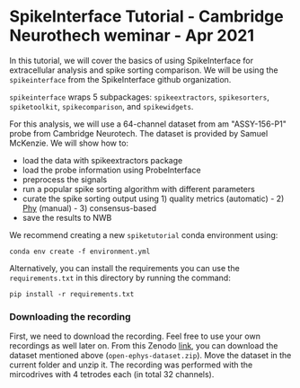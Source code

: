 # SpikeInterface Tutorial -  Cambridge Neurothech weminar  - Apr 2021


In this tutorial, we will cover the basics of using SpikeInterface for extracellular analysis and spike sorting comparison. We will be using the `spikeinterface` from the SpikeInterface github organization. 

`spikeinterface` wraps 5 subpackages: `spikeextractors`, `spikesorters`, `spiketoolkit`, `spikecomparison`, and `spikewidgets`.

For this analysis, we will use a 64-channel dataset from am "ASSY-156-P1" probe from Cambridge Neurotech. The dataset is provided by Samuel McKenzie. We will show how to:

- load the data with spikeextractors package
- load the probe information using ProbeInterface
- preprocess the signals
- run a popular spike sorting algorithm with different parameters
- curate the spike sorting output using 1) quality metrics (automatic) - 2) [Phy](https://github.com/cortex-lab/phy) 
(manual) - 3) consensus-based
- save the results to NWB


We recommend creating a new `spiketutorial` conda environment using:

`conda env create -f environment.yml`


Alternatively, you can install the requirements you can use the `requirements.txt` in this directory by running the command:

`pip install -r requirements.txt`


### Downloading the recording

First, we need to download the recording. Feel free to use your own recordings as well later on.
From this Zenodo [link](https://doi.org/10.5281/zenodo.3825284), you can download the dataset mentioned above 
(`open-ephys-dataset.zip`). Move the dataset in the current folder and unzip it.
The recording was performed with the mircodrives with 4 tetrodes each (in total 32 channels).